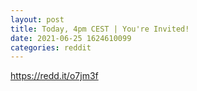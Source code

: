 ```yaml
--- 
layout: post 
title: Today, 4pm CEST | You're Invited! 
date: 2021-06-25 1624610099 
categories: reddit 
--- 
```

https://redd.it/o7jm3f